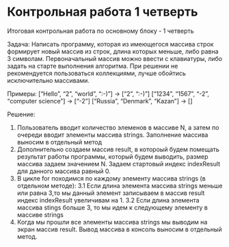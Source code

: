 # Контрольная работа 1 четверть
Итоговая контрольная работа по основному блоку - 1 четверть

Задача: Написать программу, которая из имеющегося массива строк формирует новый массив из строк, длина которых меньше, либо равна 3 символам. Первоначальный массив можно ввести с клавиатуры, либо задать на старте выполнения алгоритма. При решении не рекомендуется пользоваться коллекциями, лучше обойтись исключительно массивами.

Примеры:
[“Hello”, “2”, “world”, “:-)”] → [“2”, “:-)”]
[“1234”, “1567”, “-2”, “computer science”] → [“-2”]
[“Russia”, “Denmark”, “Kazan”] → []

Решение:
1. Пользователь вводит количество элеменов в массиве N, а затем по очереди вводит элементы массива strings. Заполнение массива выносим в отдельный метод
2. Дополнительно создаем массив result, в котороый будем помещать результат работы программы, который будем выводить, размер массива задаем значением N. Задаем стартовый индекс indexResult для данного массива равный 0.
3. В цикле for походимся по каждому элементу массива strings (в отдельном методе):
    3.1 Если длина элемента массива strings меньше или равна 3,то мы данный элемент записываем в массив result индекс indexResult увеличивам на 1.
    3.2 Если длина элемента массива stings больше 3, то мы идем к следующему элементу в массиве strings
4. Когда мы прошли все элементы массива strings мы выводим на экран массив result. Вывод массива в консоль выносим в отдельный метод.